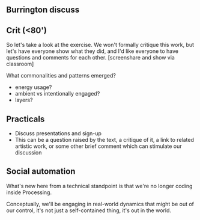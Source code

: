 ## Burrington discuss

## Crit (<80')

So let's take a look at the exercise. We won't formally critique this work, but let's have everyone show what they did, and I'd like everyone to have questions and comments for each other. [screenshare and show via classroom]

What commonalities and patterns emerged?
- energy usage?
- ambient vs intentionally engaged?
- layers?


## Practicals
- Discuss presentations and sign-up
- This can be a question raised by the text, a critique of it, a link to related artistic work, or some other brief comment which can stimulate our discussion



## Social automation

What's new here from a technical standpoint is that we're no longer coding inside Processing.

Conceptually, we'll be engaging in real-world dynamics that might be out of our control, it's not just a self-contained thing, it's out in the world.
